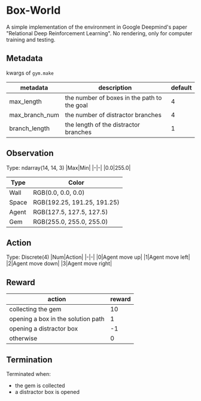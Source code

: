 # Box-World
A simple implementation of the environment in Google Deepmind's paper "Relational Deep Reinforcement Learning".
No rendering, only for computer training and testing.

## Metadata
kwargs of `gym.make`

|metadata|description|default|
|-|-|-|
|max_length|the number of boxes in the path to the goal|4|
|max_branch_num|the number of distractor branches|4|
|branch_length| the length of the distractor branches|1|

## Observation
Type: ndarray(14, 14, 3)
|Max|Min|
|-|-|
|0.0|255.0|

|Type|Color|
|-|-|
|Wall|RGB(0.0, 0.0, 0.0)|
|Space|RGB(192.25, 191.25, 191.25)|
|Agent|RGB(127.5, 127.5, 127.5)|
|Gem |RGB(255.0, 255.0, 255.0)|

## Action
Type: Discrete(4)
|Num|Action|
|-|-|
|0|Agent move up|
|1|Agent move left|
|2|Agent move down|
|3|Agent move right|

## Reward
|action|reward|
|-|-|
|collecting the gem|10|
|opening a box in the solution path|1|
|opening a distractor box|-1|
|otherwise|0|

## Termination
Terminated when:
- the gem is collected
- a distractor box is opened
